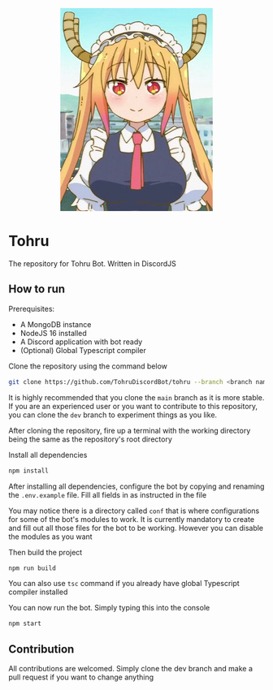 <p align="center">
  <img src="https://raw.githubusercontent.com/TohruDiscordBot/tohru/dev/assets/Tohru_2.png" />
</p>

# Tohru

The repository for Tohru Bot. Written in DiscordJS

## How to run

Prerequisites:

- A MongoDB instance
- NodeJS 16 installed
- A Discord application with bot ready
- (Optional) Global Typescript compiler

Clone the repository using the command below

```bash
git clone https://github.com/TohruDiscordBot/tohru --branch <branch name>
```

It is highly recommended that you clone the `main` branch as it is more stable.
If you are an experienced user or you want to contribute to this repository, you
can clone the `dev` branch to experiment things as you like.

After cloning the repository, fire up a terminal with the working directory
being the same as the repository's root directory

Install all dependencies

```bash
npm install
```

After installing all dependencies, configure the bot by copying and renaming the
`.env.example` file. Fill all fields in as instructed in the file

You may notice there is a directory called `conf` that is where configurations
for some of the bot's modules to work. It is currently mandatory to create and
fill out all those files for the bot to be working. However you can disable the modules as you want

Then build the project

```bash
npm run build
```

You can also use `tsc` command if you already have global Typescript compiler
installed

You can now run the bot. Simply typing this into the console

```bash
npm start
```

## Contribution

All contributions are welcomed. Simply clone the dev branch and make a pull
request if you want to change anything
